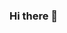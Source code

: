 ### Hi there 👋

<!--
**Agrperez/Agrperez** is a ✨ _special_ ✨ repository because its `README.md` (this file) appears on your GitHub profile.

Here are some ideas to get you started:

- 🔭 I’m currently working on ... a small character sheet project for personal usage
- 🌱 I’m currently learning ... Python
- ⚡ Fun fact: ...
-->
